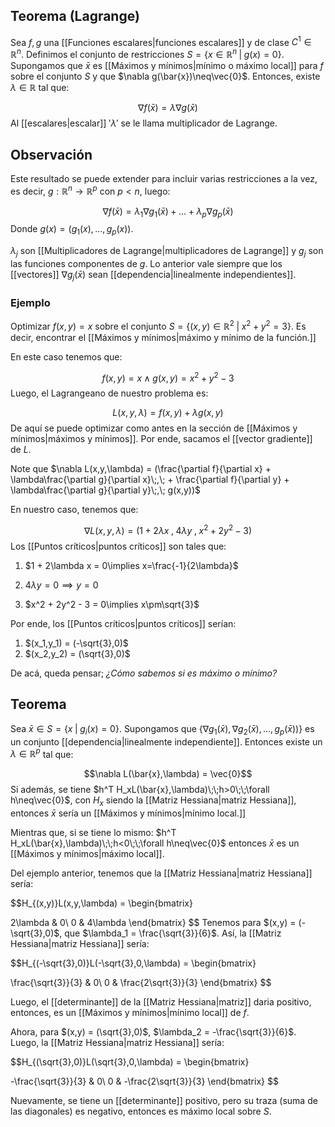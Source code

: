 ## Teorema (Lagrange)

Sea $f,g$  una [[Funciones escalares|funciones escalares]] y de clase $C^1\in\mathbb{R}^n$. Definimos el conjunto de restricciones $S =\lbrace x\in\mathbb{R}^n\;|\;g(x)=0\rbrace$. Supongamos que $\bar{x}$ es [[Máximos y mínimos|mínimo o máximo local]] para $f$ sobre el conjunto $S$ y que $\nabla g(\bar{x})\neq\vec{0}$. Entonces, existe $\lambda\in\mathbb{R}$ tal que: 


$$\nabla f(\bar{x}) = \lambda\nabla g(\bar{x})$$ 
Al [[escalares|escalar]] $'\lambda'$ se le llama multiplicador de Lagrange. 

## Observación 

Este resultado se puede extender para incluir varias restricciones a la vez, es decir, $g:\mathbb{R}^n\rightarrow\mathbb{R}^p$ con $p<n$, luego: 

$$\nabla f(\bar{x})=\lambda_1\nabla g_1(\bar{x}) + \dots + \lambda_p\nabla g_p(\bar{x})$$ 
Donde $g(x) = (g_1(x),\dots,g_p(x))$. 

$\lambda_j$ son [[Multiplicadores de Lagrange|multiplicadores de Lagrange]] y $g_j$ son las funciones componentes de $g$. Lo anterior vale siempre que los [[vectores]] $\nabla g_j(\bar{x})$ sean [[dependencia|linealmente independientes]]. 

### Ejemplo 

Optimizar $f(x,y) = x$ sobre el conjunto $S=\lbrace (x,y)\in\mathbb{R}^2\;|\; x^2 + y^2 = 3\rbrace$. Es decir, encontrar el [[Máximos y mínimos|máximo y mínimo de la función.]] 

En este caso tenemos que: 

$$f(x,y) = x\;\land\;g(x,y)=x^2 + y^2 - 3$$ 
Luego, el Lagrangeano de nuestro problema es: 

$$L(x,y,\lambda) = f(x,y) + \lambda g(x,y)$$ 
De aquí se puede optimizar como antes en la sección de [[Máximos y mínimos|máximos y mínimos]]. Por ende, sacamos el [[vector gradiente]] de $L$. 

Note que $\nabla L(x,y,\lambda) = (\frac{\partial f}{\partial x} + \lambda\frac{\partial g}{\partial x}\;,\; + \frac{\partial f}{\partial y} + \lambda\frac{\partial g}{\partial y}\;,\; g(x,y))$  

En nuestro caso, tenemos que: 

$$\nabla L(x,y,\lambda) = (1 + 2\lambda x\;,\; 4\lambda y\;,\; x^2 + 2y^2-3)$$ 
Los [[Puntos críticos|puntos críticos]] son tales que: 

1) $1 + 2\lambda x = 0\implies x=\frac{-1}{2\lambda}$

2) $4\lambda y=0\implies y = 0$  

3) $x^2 + 2y^2 - 3 = 0\implies x\pm\sqrt{3}$ 

Por ende, los [[Puntos críticos|puntos críticos]] serían: 

1) $(x_1,y_1) = (-\sqrt{3},0)$ 
2) $(x_2,y_2) = (\sqrt{3},0)$

De acá, queda pensar; *¿Cómo sabemos si es máximo o mínimo?*  

## Teorema 

Sea $\bar{x}\in S=\lbrace x\;|\;g_i(x)=0\rbrace$. Supongamos que $\lbrace\nabla g_1(\bar{x}), \nabla g_2(\bar{x}),\dots,g_p(\bar{x}))\rbrace$ es un conjunto [[dependencia|linealmente independiente]]. Entonces existe un $\lambda\in\mathbb{R}^p$ tal que: 

$$\nabla L(\bar{x},\lambda) = \vec{0}$$ 
Si además, se tiene $h^T H_xL(\bar{x},\lambda)\;\;h>0\;\;\forall h\neq\vec{0}$, con $H_x$ siendo la [[Matriz Hessiana|matriz Hessiana]], entonces $\bar{x}$ sería un [[Máximos y mínimos|mínimo local.]] 

Mientras que, si se tiene lo mismo: $h^T H_xL(\bar{x},\lambda)\;\;h<0\;\;\forall h\neq\vec{0}$ entonces $\bar{x}$ es un [[Máximos y mínimos|máximo local]]. 

Del ejemplo anterior, tenemos que la [[Matriz Hessiana|matriz Hessiana]] sería: 

$$H_{(x,y)}L(x,y,\lambda) = \begin{bmatrix}

2\lambda & 0\\ 
0 & 4\lambda
\end{bmatrix} $$ 
Tenemos para $(x,y) = (-\sqrt{3},0)$, que $\lambda_1 = \frac{\sqrt{3}}{6}$. Así, la [[Matriz Hessiana|matriz Hessiana]] sería: 

$$H_{(-\sqrt{3},0)}L(-\sqrt{3},0,\lambda) = \begin{bmatrix}

\frac{\sqrt{3}}{3} & 0\\ 
0 & \frac{2\sqrt{3}}{3}
\end{bmatrix} $$

Luego, el [[determinante]] de la [[Matriz Hessiana|matriz]] daria positivo, entonces, es un [[Máximos y mínimos|mínimo local]] de $f$. 

Ahora, para $(x,y) = (\sqrt{3},0)$, $\lambda_2 = -\frac{\sqrt{3}}{6}$. Luego, la [[Matriz Hessiana|matriz Hessiana]] sería: 

$$H_{(\sqrt{3},0)}L(\sqrt{3},0,\lambda) = \begin{bmatrix}

-\frac{\sqrt{3}}{3} & 0\\ 
0 & -\frac{2\sqrt{3}}{3}
\end{bmatrix} $$

Nuevamente, se tiene un [[determinante]]  positivo, pero su traza (suma de las diagonales) es negativo, entonces es máximo local sobre $S$. 
